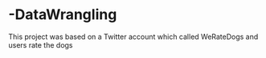 # -DataWrangling
This project was based on a Twitter account which called WeRateDogs and users rate the dogs

